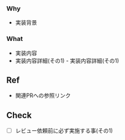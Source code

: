 ### Why
- 実装背景

### What 
  - 実装内容
  - 実装内容詳細(その1) - 実装内容詳細(その1)

## Ref
- 関連PRへの参照リンク

## Check
- [ ] レビュー依頼前に必ず実施する事(その1)
